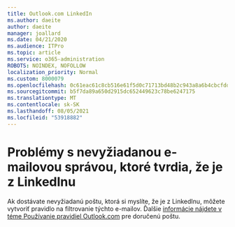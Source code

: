 ```yaml
---
title: Outlook.com LinkedIn
ms.author: daeite
author: daeite
manager: joallard
ms.date: 04/21/2020
ms.audience: ITPro
ms.topic: article
ms.service: o365-administration
ROBOTS: NOINDEX, NOFOLLOW
localization_priority: Normal
ms.custom: 8000079
ms.openlocfilehash: 0c61eac61c8cb516e61f5d0c71713bd48b2c943a8a6b4cbcfddafb81016b4780
ms.sourcegitcommit: b5f7da89a650d2915dc652449623c78be6247175
ms.translationtype: MT
ms.contentlocale: sk-SK
ms.lasthandoff: 08/05/2021
ms.locfileid: "53918882"
---
```

# <a name="issues-with-junk-email-claiming-to-be-from-linkedin"></a>Problémy s nevyžiadanou e-mailovou správou, ktoré tvrdia, že je z LinkedInu

Ak dostávate nevyžiadanú poštu, ktorá si myslíte, že je z LinkedInu, môžete vytvoriť pravidlo na filtrovanie týchto e-mailov.
Ďalšie [informácie nájdete v téme Používanie pravidiel Outlook.com](https://aka.ms/OutlookComInboxRules) pre doručenú poštu.



